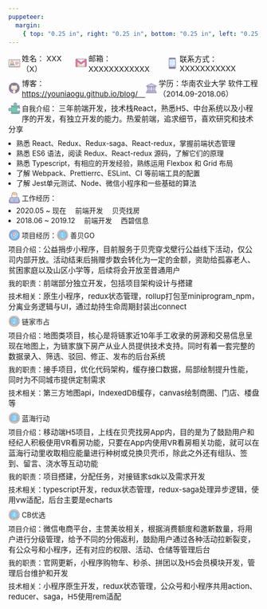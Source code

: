```yaml
---
puppeteer:
  margin:
    { top: "0.25 in", right: "0.25 in", bottom: "0.25 in", left: "0.25 in" }
---
```


<style type="text/css" rel="stylesheet">
  .box_flex {
    display: flex;
    align-items: center;
    position: relative;
  }
  .float_text {
    word-break: break-word;
  }
  .float_text > img {
    float: left;
  }
  .icon {
    width: 24px;
    padding: 0 3px 0 0;
  }
  .font_size15 {
    font-size: 15px;
  }
  .margin_bottom3 {
    margin: 0 0 3px 0;
  }
  .margin_bottom5 {
    margin: 0 0 5px 0;
  }
  .margin_bottom8 {
    margin: 0 0 8px 0;
  }
  .margin_bottom10 {
    margin: 0 0 8px 0;
  }
  .margin_left8 {
    margin: 0 0 0 -8px;
  }
</style>

<p class="box_flex margin_bottom10">
  <img class="icon" src="./name.png" />
  <span class="font_size15">姓名： XXX（X）　</span>
  <img class="icon" src="./email.png" />
  <span class="font_size15">邮箱： XXXXXXXXXXXX　</span>
  <img class="icon" src="./phone.png" />
  <span class="font_size15">联系方式： XXXXXXXXXXX</span>
</p>
<p class="box_flex margin_bottom10">
  <img class="icon" src="./github.png" style="vertical-align: bottom;" />
  <span class="font_size15">
    博客： <a href="https://youniaogu.github.io/blog/" target="_blank">https://youniaogu.github.io/blog/　</a>
  </span>
  <img class="icon" src="./university.png" />
  <span class="font_size15">学历：华南农业大学 软件工程（2014.09-2018.06）</span>
</p>

<p class="float_text margin_bottom10">
  <img class="icon" src="./puzzle.png" />自我介绍：
  <span class="font_size15">三年前端开发，技术栈React，熟悉H5、中台系统以及小程序的开发，有独立开发的能力。热爱前端，追求细节，喜欢研究和技术分享</span>
</p>
<ul class="margin_bottom10">
  <li class="margin_left8">熟悉 React、Redux、Redux-saga、React-redux，掌握前端状态管理</li>
  <li class="margin_left8">熟悉 ES6 语法，阅读 Redux、React-redux 源码，了解它们的原理</li>
  <li class="margin_left8">熟悉 Typescript，有相应的开发经验，熟练运用 Flexbox 和 Grid 布局</li>
  <li class="margin_left8">了解 Webpack、Prettierrc、ESLint、CI 等前端工具的配置</li>
  <li class="margin_left8">了解 Jest单元测试、Node、微信小程序和一些基础的算法</li>
</ul>

<p class="box_flex margin_bottom3">
  <img class="icon" src="./working.png" />工作经历：
</p>
<ul class="margin_bottom10">
  <li class="margin_left8">2020.05 ~ 现在 　前端开发 　贝壳找房</li>
  <li class="margin_left8">2018.06 ~ 2019.12 　前端开发 　西碧信息</li>
</ul>

<p class="box_flex margin_bottom5">
  <img class="icon" src="./project.png" />项目经历：<img class="icon" src="./one.png" />善贝GO
</p>
<p class="margin_bottom5">
  项目介绍：<span class="font_size15">公益捐步小程序，目前服务于贝壳穿戈壁行公益线下活动，仅公司内部开放。活动结束后捐赠步数会转化为一定的金额，资助给孤寡老人、贫困家庭以及山区小学等，后续将会开放至普通用户
  </span>
</p>
<p class="margin_bottom5">
  我的职责：<span class="font_size15">前端部分独立开发，包括项目架构设计与搭建</span>
</p>
<p class="margin_bottom10">
  技术相关：<span class="font_size15">原生小程序，redux状态管理，rollup打包至miniprogram_npm，分离业务逻辑与UI，通过劫持生命周期封装出connect</span>
</p>

<p class="box_flex margin_bottom5">
  <img class="icon" src="./two.png" />链家市占
</p>
<p class="margin_bottom5">
  项目介绍：<span class="font_size15">地图类项目，核心是将链家近10年手工收录的房源和交易信息呈现在地图上，为链家旗下房产从业人员提供技术支持。同时有着一套完整的数据录入、筛选、驳回、修正、发布的后台系统</span>
</p>
<p class="margin_bottom5">
  我的职责：<span class="font_size15">接手项目，优化代码架构，缓存接口数据，局部绘制提升性能，同时为不同城市提供定制需求</span>
</p>
<p class="margin_bottom10">
  技术相关：<span class="font_size15">第三方地图api，IndexedDB缓存，canvas绘制商圈、门店、楼盘等</span>
</p>

<p class="box_flex margin_bottom5">
  <img class="icon" src="./three.png" />蓝海行动
</p>
<p class="margin_bottom5">
  项目介绍：<span class="font_size15">移动端H5项目，上线在贝壳找房App内，目的是为了鼓励用户和经纪人积极使用VR看房功能，只要在App内使用VR看房相关功能，就可以在蓝海行动里收取相应能量进行种树或兑换贝壳币，除此之外还有组队、签到、留言、浇水等互动功能</span>
</p>
<p class="margin_bottom5">
  我的职责：<span class="font_size15">项目搭建，分配任务，对接链家sdk以及需求开发</span>
</p>
<p class="margin_bottom10">
  技术相关：<span class="font_size15">typescript开发，redux状态管理，redux-saga处理异步逻辑，使用vw适配，后台主要是echarts</span>
</p>

<p class="box_flex margin_bottom5">
  <img class="icon" src="./four.png" />CB优选
</p>
<p class="margin_bottom5">
  项目介绍：<span class="font_size15">微信电商平台，主营美妆相关，根据消费额度和邀新数量，将用户进行分级管理，给予不同的分佣返利，鼓励用户通过各种活动拉新裂变，有公众号和小程序，还有对应的权限、活动、仓储等管理后台
  </span>
</p>
<p class="margin_bottom5">
  我的职责：<span class="font_size15">官网更新，小程序购物车、秒杀、拼团以及H5会员模块开发，管理后台维护和开发</span>
</p>
<p class="margin_bottom10">
  技术相关：<span class="font_size15">小程序原生开发，redux状态管理，公众号和小程序共用action、reducer、saga，H5使用rem适配</span>
</p>

<!-- <p class="box_flex margin_bottom5">
  <img class="icon" src="./four.png" />Admin-ui/js
</p>
<p class="margin_bottom5">
  项目介绍：<span class="font_size15">管理后台使用的ui组件和方法库，在与产品交流后，抽象出需要的组件，统一规范，让所有的管理后台都基于此开发，很大程度提高了开发效率
  </span>
</p>
<p class="margin_bottom5">
  我的职责：<span class="font_size15">交流并收集需求，抽象ui组件和封装fetch并增加接口自动取消，还有旧项目的重构</span>
</p>
<p>
  技术相关：<span class="font_size15">基于antd、fetch、moment抽象封装，项目之间使用yarn workspaces进行依赖</span>
</p> -->
